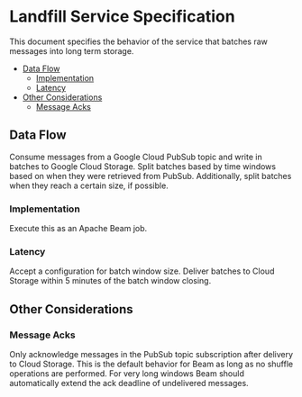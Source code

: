 # Landfill Service Specification

This document specifies the behavior of the service that batches raw messages
into long term storage.

<!-- START doctoc generated TOC please keep comment here to allow auto update -->
<!-- DON'T EDIT THIS SECTION, INSTEAD RE-RUN doctoc TO UPDATE -->


- [Data Flow](#data-flow)
  - [Implementation](#implementation)
  - [Latency](#latency)
- [Other Considerations](#other-considerations)
  - [Message Acks](#message-acks)

<!-- END doctoc generated TOC please keep comment here to allow auto update -->

## Data Flow

Consume messages from a Google Cloud PubSub topic and write in batches to
Google Cloud Storage. Split batches based by time windows based on when they
were retrieved from PubSub. Additionally, split batches when they reach a
certain size, if possible.

### Implementation

Execute this as an Apache Beam job.

### Latency

Accept a configuration for batch window size. Deliver batches to Cloud Storage
within 5 minutes of the batch window closing.

## Other Considerations

### Message Acks

Only acknowledge messages in the PubSub topic subscription after delivery to
Cloud Storage. This is the default behavior for Beam as long as no shuffle
operations are performed. For very long windows Beam should automatically
extend the ack deadline of undelivered messages.
